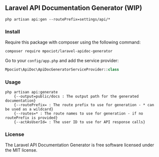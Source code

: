 ## Laravel API Documentation Generator (WIP)

`php artisan api:gen --routePrefix=settings/api/*`


### Install

Require this package with composer using the following command:

```bash
composer require mpociot/laravel-apidoc-generator
```
Go to your `config/app.php` and add the service provider:

```php
Mpociot\ApiDoc\ApiDocGeneratorServiceProvider::class
```

### Usage


```
php artisan api:generate 
    {--output=public/docs : The output path for the generated documentation}
    {--routePrefix= : The route prefix to use for generation - * can be used as a wildcard}
    {--routes=* : The route names to use for generation - if no routePrefix is provided}
    {--actAsUserId= : The user ID to use for API response calls}
```


### License

The Laravel API Documentation Generator is free software licensed under the MIT license.